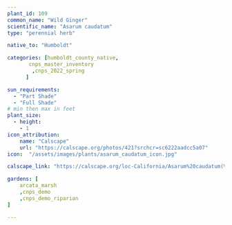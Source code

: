 ```yaml
---
plant_id: 109 
common_name: "Wild Ginger"
scientific_name: "Asarum caudatum"
type: "perennial herb"

native_to: "Humboldt"

categories: [humboldt_county_native,
       cnps_master_inventory
        ,cnps_2022_spring
      ]

sun_requirements:
  - "Part Shade"
  - "Full Shade"
# min then max in feet
plant_size:
  - height: 
    - 1
icon_attribution: 
    name: "Calscape"
    url: "https://calscape.org/photos/421?srchcr=sc6222aadcc5a07" 
icon:  "/assets/images/plants/asarum_caudatum_icon.jpg"

calscape_link: "https://calscape.org/loc-California/Asarum%20caudatum(%20)"

gardens: [
    arcata_marsh 
    ,cnps_demo
    ,cnps_demo_riparian
]

---
```

